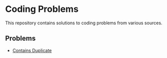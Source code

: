 # Coding Problems

This repository contains solutions to coding problems from various sources.

## Problems

* [Contains Duplicate](src/main/java/com/bhuwanupadhyay/codingproblems/containsduplicate)

